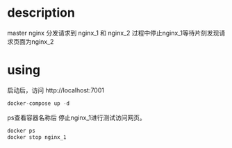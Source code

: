 # description
master nginx 分发请求到 nginx_1 和 nginx_2
过程中停止nginx_1等待片刻发现请求页面为nginx_2

# using

启动后，访问 http://localhost:7001
```c 
docker-compose up -d
```

ps查看容器名称后 停止nginx_1进行测试访问网页。
```c
docker ps 
docker stop nginx_1
```
